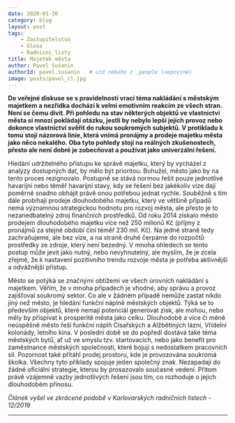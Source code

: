 ```yaml
---
date: 2020-01-30
category: blog
layout: post
tags:
    - Zastupitelstvo
    - Glosa
    - Radnicni_listy
title: Majetek města
author: Pavel Sušanin
authorId: pavel.susanin   # uid nekoho z _people (nepoviné)
image: posts/pavel_cl.jpg
---
```

**Do veřejné diskuse se s pravidelností vrací téma nakládání s městským majetkem a nezřídka dochází k velmi emotivním reakcím ze všech stran. Není se čemu divit. Při pohledu na stav některých objektů ve vlastnictví města si mnozí pokládají otázku, jestli by nebylo lepší jejich provoz nebo dokonce vlastnictví svěřit do rukou soukromých subjektů. V protikladu k tomu stojí názorová linie, která vnímá pronájmy a prodeje majetku města jako něco nekalého. Oba tyto pohledy stojí na reálných zkušenostech, přesto ale není dobré je zobecňovat a používat jako univerzální řešení.**

Hledání udržitelného přístupu ke správě majetku, který by vycházel z analýzy dostupných dat, by mělo být prioritou. Bohužel, město jako by na tento proces rezignovalo. Postupně se stává normou řešit pouze jednotlivé havarijní nebo téměř havarijní stavy, kdy se řešení bez jakékoliv vize dají poměrně snadno obhájit právě onou potřebou jednat rychle. Souběžně s tím dále probíhají prodeje dlouhodobého majetku, který ve většině případů nemá významnou strategickou hodnotu pro rozvoj města, ale přesto je to nezanedbatelný zdroj finančních prostředků. Od roku 2014 získalo město prodejem dlouhodobého majetku více než 250 milionů Kč (příjmy z pronájmů za stejné období činí téměř 230 mil. Kč). Na jedné straně tedy zachraňujeme, ale bez vize, a na straně druhé čerpáme do rozpočtů prostředky ze zdroje, který není bezedný. V mnoha ohledech se tento postup může jevit jako nutný, nebo nevyhnutelný, ale myslím, že je zcela zřejmé, že k nastavení pozitivního trendu rozvoje města je potřeba aktivnější a odvážnější přístup.

Město se potýká se značnými obtížemi ve všech úrovních nakládání s majetkem. Věřím, že v mnoha případech je vhodné, aby správu a provoz zajišťoval soukromý sektor. Co ale v žádném případě nemůže zastat nikdo jiný než město, je hledání funkční náplně městských objektů. Týká se to především objektů, které nemají potenciál generovat zisk, ale mohou, nebo měly by přispívat k prosperitě města jako celku. Dlouhodobě a více či méně neúspěšně město řeší funkční náplň Císařských a Alžbětiných lázní, Vřídelní kolonády, letního kina. V poslední době se do popředí dostává také téma městských bytů, ať už ve smyslu tzv. startovacích, nebo jako benefit pro zaměstnance městských společností, které bojují s nedostatkem pracovních sil. Pozornost také přitáhl prodej prostoru, kde je provozována soukromá školka. Všechny tyto příklady spojuje jeden společný znak. Nezapadají do žádné oficiální strategie, kterou by prosazovalo současné vedení. Přitom právě vzájemné vazby jednotlivých řešení jsou tím, co rozhoduje o jejich dlouhodobém přínosu.

*Článek vyšel ve zkrácené podobě v Karlovarských radničních listech - 12/2019*
- - - 

